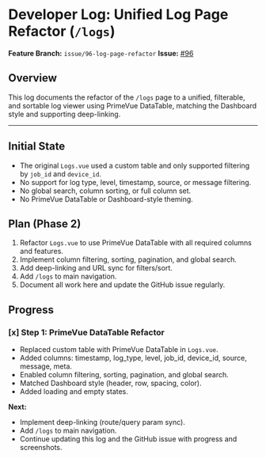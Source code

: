 # Developer Log: Unified Log Page Refactor (`/logs`)

**Feature Branch:** `issue/96-log-page-refactor`
**Issue:** [#96](https://github.com/ccieblogger/netraven/issues/96)

## Overview
This log documents the refactor of the `/logs` page to a unified, filterable, and sortable log viewer using PrimeVue DataTable, matching the Dashboard style and supporting deep-linking.

---

## Initial State
- The original `Logs.vue` used a custom table and only supported filtering by `job_id` and `device_id`.
- No support for log type, level, timestamp, source, or message filtering.
- No global search, column sorting, or full column set.
- No PrimeVue DataTable or Dashboard-style theming.

## Plan (Phase 2)
1. Refactor `Logs.vue` to use PrimeVue DataTable with all required columns and features.
2. Implement column filtering, sorting, pagination, and global search.
3. Add deep-linking and URL sync for filters/sort.
4. Add `/logs` to main navigation.
5. Document all work here and update the GitHub issue regularly.

## Progress

### [x] Step 1: PrimeVue DataTable Refactor
- Replaced custom table with PrimeVue DataTable in `Logs.vue`.
- Added columns: timestamp, log_type, level, job_id, device_id, source, message, meta.
- Enabled column filtering, sorting, pagination, and global search.
- Matched Dashboard style (header, row, spacing, color).
- Added loading and empty states.

**Next:**
- Implement deep-linking (route/query param sync).
- Add `/logs` to main navigation.
- Continue updating this log and the GitHub issue with progress and screenshots. 
